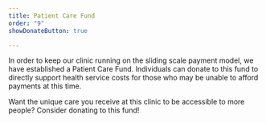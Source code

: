 ```yaml
---
title: Patient Care Fund
order: "9"
showDonateButton: true

---
```

In order to keep our clinic running on the sliding scale payment model, we have established a Patient Care Fund. Individuals can donate to this fund to directly support health service costs for those who may be unable to afford payments at this time.

Want the unique care you receive at this clinic to be accessible to more people? Consider donating to this fund!